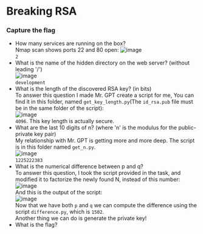 # Breaking RSA

### Capture the flag
- How many services are running on the box?<br />
Nmap scan shows ports 22 and 80 open:
![image](https://github.com/user-attachments/assets/ed96ad56-d0a3-47c6-a9ce-2c2ea645fc0d)<br />
`2`
- What is the name of the hidden directory on the web server? (without leading '/')<br />
![image](https://github.com/user-attachments/assets/26f52d6c-f6c7-4513-a5ec-535a14c3ae24)<br />
`development`
- What is the length of the discovered RSA key? (in bits)<br />
To answer this question I made Mr. GPT create a script for me, You can find it in this folder, named `get_key_length.py`(The `id_rsa.pub` file must be in the same folder of the script):<br />
![image](https://github.com/user-attachments/assets/813fee8b-3f81-4d0b-b606-617370f75db9)<br />
`4096`. This key length is actually secure.
- What are the last 10 digits of n? (where 'n' is the modulus for the public-private key pair)<br />
My relationship with Mr. GPT is getting more and more deep. The script is in this folder named `get_n.py`. <br />
![image](https://github.com/user-attachments/assets/fba33c31-8105-472c-84b4-1ae0a4002bb7)<br />
`1225222383`
- What is the numerical difference between p and q?<br />
To answer this question, I took the script provided in the task, and modified it to factorize the newly found N, instead of this number: <br />
![image](https://github.com/user-attachments/assets/3b6bc9fe-5298-4aba-b68e-88b069e50986)<br />
And this is the output of the script:<br />
![image](https://github.com/user-attachments/assets/59006f46-4acc-4180-a148-b1cfa2d717db)<br />
Now that we have both `p` and `q` we can compute the difference using the script `difference.py`, which is `1502`.<br />
Another thing we can do is generate the private key! 
- What is the flag?<br />
